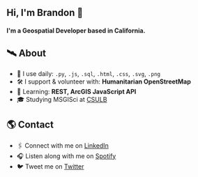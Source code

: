## Hi, I'm Brandon 👋

#### I'm a Geospatial Developer based in California.

## 🛰 About
- 🧰 I use daily: `.py`, `.js`,  `.sql`, `.html`, `.css`, `.svg`, `.png`
- 🛠 I support & volunteer with: **Humanitarian OpenStreetMap**
- 🌱 Learning: **REST, ArcGIS JavaScript API**
- 🎓 Studying MSGISci at <a href="https://www.csulb.edu"/>CSULB</a>

## 🌎 Contact
- 🖇 Connect with me on <a href="https://www.linkedin.com/in/brandonjgeo/">LinkedIn</a>
- 🎧 Listen along with me on <a href="https://open.spotify.com/user/brandonjgeo">Spotify</a>
- 🐦 Tweet me on <a href="https://twitter.com/brandonjgeo/">Twitter</a>


